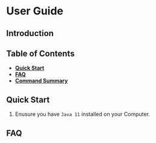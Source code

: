 <!-- ---
layout: page
title: User Guide
--- -->
<h1> User Guide </h1>
<h2> Introduction </h2>

<h2> Table of Contents </h2>

* **[Quick Start](#quick-start)**
* **[FAQ](#faq)**
* **[Command Summary](#command-summary)**

<h2 id="quick-start"> Quick Start</h2>

1. Enusure you have `Java 11` installed on your Computer.

<h2 id='faq'> FAQ </h2>